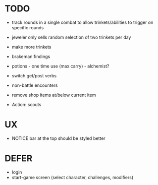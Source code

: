 # TODO

- track rounds in a single combat to allow trinkets/abilities to trigger on specific rounds
- jeweler only sells random selection of two trinkets per day
- make more trinkets
- brakeman findings
- potions - one time use (max carry) - alchemist?
- switch get/post verbs
- non-battle encounters
- remove shop items at/below current item

- Action: scouts

UX
=====
- NOTICE bar at the top should be styled better

DEFER
=========
- login
- start-game screen (select character, challenges, modifiers)
